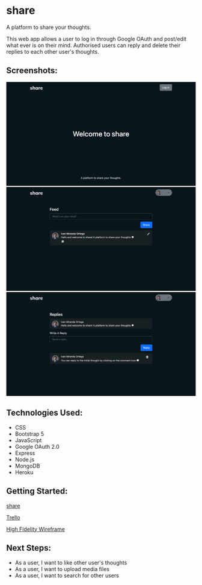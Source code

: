 # share

A platform to share your thoughts. 

This web app allows a user to log in through Google OAuth and post/edit what ever is on their mind. Authorised users can reply and delete their replies to each other user's thoughts.

## Screenshots: 

![home-page](./public/images/home.png)
![feed-page](./public/images/feed.png)
![reply-page](./public/images/reply.png)

## Technologies Used:
- CSS 
- Bootstrap 5
- JavaScript 
- Google OAuth 2.0
- Express 
- Node.js
- MongoDB
- Heroku

## Getting Started: 
[share](https://share-seir-app.herokuapp.com/)

[Trello](https://trello.com/b/IWzYwzPM/mythoughts-web-app)

[High Fidelity Wireframe](https://www.figma.com/file/R6cWwOsXt86pRlL42ubIwb/share-web-app?node-id=0%3A1)

## Next Steps:
- As a user, I want to like other user's thoughts 
- As a user, I want to upload media files 
- As a user, I want to search for other users